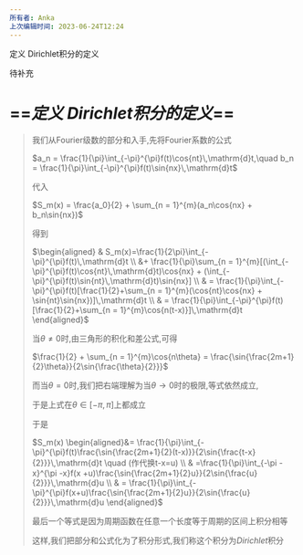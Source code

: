 ```yaml
---
所有者: Anka
上次编辑时间: 2023-06-24T12:24
---
```

定义 Dirichlet积分的定义

待补充

# ==_**定义 Dirichlet积分的定义**_==

> 我们从Fourier级数的部分和入手,先将Fourier系数的公式
> 
> $a_n = \frac{1}{\pi}\int_{-\pi}^{\pi}f(t)\cos{nt}\,\mathrm{d}t,\quad b_n = \frac{1}{\pi}\int_{-\pi}^{\pi}f(t)\sin{nx}\,\mathrm{d}t$
> 
> 代入
> 
> $S_m(x) = \frac{a_0}{2} + \sum_{n = 1}^{m}(a_n\cos{nx} + b_n\sin{nx})$
> 
> 得到
> 
> $\begin{aligned} & S_m(x)=\frac{1}{2\pi}\int_{-\pi}^{\pi}f(t)\,\mathrm{d}t \\ &+ \frac{1}{\pi}\sum_{n = 1}^{m}[(\int_{-\pi}^{\pi}f(t)\cos{nt}\,\mathrm{d}t)\cos{nx} + (\int_{-\pi}^{\pi}f(t)\sin{nt}\,\mathrm{d}t)\sin{nx}] \\ & = \frac{1}{\pi}\int_{-\pi}^{\pi}f(t)[\frac{1}{2}+\sum_{n = 1}^{m}(\cos{nt}\cos{nx} + \sin{nt}\sin{nx})]\,\mathrm{d}t \\ & = \frac{1}{\pi}\int_{-\pi}^{\pi}f(t)[\frac{1}{2}+\sum_{n = 1}^{m}\cos{n(t-x)}]\,\mathrm{d}t \end{aligned}$
> 
> 当$\theta \ne 0$﻿时,由三角形的积化和差公式,可得
> 
> $\frac{1}{2} + \sum_{n = 1}^{m}\cos{n\theta} = \frac{\sin{\frac{2m+1}{2}\theta}}{2\sin{\frac{\theta}{2}}}$
> 
> 而当$\theta = 0$﻿时,我们把右端理解为当$\theta \to 0$﻿时的极限,等式依然成立,
> 
> 于是上式在$\theta \in [-\pi,\pi]$﻿上都成立
> 
> 于是
> 
> $S_m(x) \begin{aligned}&= \frac{1}{\pi}\int_{-\pi}^{\pi}f(t)\frac{\sin{\frac{2m+1}{2}(t-x)}}{2\sin{\frac{t-x}{2}}}\,\mathrm{d}t \quad (作代换t-x=u) \\ & =\frac{1}{\pi}\int_{-\pi - x}^{\pi -x}f(x +u)\frac{\sin{\frac{2m+1}{2}u}}{2\sin{\frac{u}{2}}}\,\mathrm{d}u \\ & = \frac{1}{\pi}\int_{-\pi}^{\pi}f(x+u)\frac{\sin{\frac{2m+1}{2}u}}{2\sin{\frac{u}{2}}}\,\mathrm{d}u \end{aligned}$
> 
> 最后一个等式是因为周期函数在任意一个长度等于周期的区间上积分相等
> 
> 这样,我们把部分和公式化为了积分形式,我们称这个积分为$Dirichlet$﻿积分
> 
>